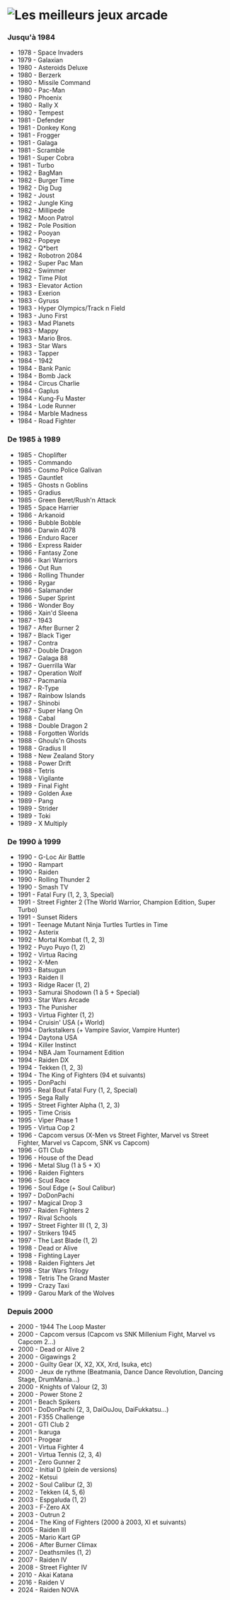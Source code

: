 # ![Les meilleurs jeux arcade](images/arcade.jpg)

### Jusqu'à 1984
- 1978 - Space Invaders
- 1979 - Galaxian
- 1980 - Asteroids Deluxe
- 1980 - Berzerk
- 1980 - Missile Command
- 1980 - Pac-Man
- 1980 - Phoenix
- 1980 - Rally X
- 1980 - Tempest
- 1981 - Defender
- 1981 - Donkey Kong
- 1981 - Frogger
- 1981 - Galaga
- 1981 - Scramble
- 1981 - Super Cobra
- 1981 - Turbo
- 1982 - BagMan
- 1982 - Burger Time
- 1982 - Dig Dug
- 1982 - Joust
- 1982 - Jungle King
- 1982 - Millipede
- 1982 - Moon Patrol
- 1982 - Pole Position
- 1982 - Pooyan
- 1982 - Popeye
- 1982 - Q*bert
- 1982 - Robotron 2084
- 1982 - Super Pac Man
- 1982 - Swimmer
- 1982 - Time Pilot
- 1983 - Elevator Action
- 1983 - Exerion
- 1983 - Gyruss
- 1983 - Hyper Olympics/Track n Field
- 1983 - Juno First
- 1983 - Mad Planets
- 1983 - Mappy
- 1983 - Mario Bros.
- 1983 - Star Wars
- 1983 - Tapper
- 1984 - 1942
- 1984 - Bank Panic
- 1984 - Bomb Jack
- 1984 - Circus Charlie
- 1984 - Gaplus
- 1984 - Kung-Fu Master
- 1984 - Lode Runner
- 1984 - Marble Madness
- 1984 - Road Fighter

### De 1985 à 1989
- 1985 - Choplifter
- 1985 - Commando
- 1985 - Cosmo Police Galivan
- 1985 - Gauntlet
- 1985 - Ghosts n Goblins
- 1985 - Gradius
- 1985 - Green Beret/Rush'n Attack
- 1985 - Space Harrier
- 1986 - Arkanoid
- 1986 - Bubble Bobble
- 1986 - Darwin 4078
- 1986 - Enduro Racer
- 1986 - Express Raider
- 1986 - Fantasy Zone
- 1986 - Ikari Warriors
- 1986 - Out Run
- 1986 - Rolling Thunder
- 1986 - Rygar
- 1986 - Salamander
- 1986 - Super Sprint
- 1986 - Wonder Boy
- 1986 - Xain'd Sleena
- 1987 - 1943
- 1987 - After Burner 2
- 1987 - Black Tiger
- 1987 - Contra
- 1987 - Double Dragon
- 1987 - Galaga 88
- 1987 - Guerrilla War
- 1987 - Operation Wolf
- 1987 - Pacmania
- 1987 - R-Type
- 1987 - Rainbow Islands
- 1987 - Shinobi
- 1987 - Super Hang On
- 1988 - Cabal
- 1988 - Double Dragon 2
- 1988 - Forgotten Worlds
- 1988 - Ghouls'n Ghosts
- 1988 - Gradius II
- 1988 - New Zealand Story
- 1988 - Power Drift
- 1988 - Tetris
- 1988 - Vigilante
- 1989 - Final Fight
- 1989 - Golden Axe
- 1989 - Pang
- 1989 - Strider
- 1989 - Toki
- 1989 - X Multiply

### De 1990 à 1999
- 1990 - G-Loc Air Battle
- 1990 - Rampart
- 1990 - Raiden
- 1990 - Rolling Thunder 2
- 1990 - Smash TV
- 1991 - Fatal Fury (1, 2, 3, Special)
- 1991 - Street Fighter 2 (The World Warrior, Champion Edition, Super Turbo)
- 1991 - Sunset Riders
- 1991 - Teenage Mutant Ninja Turtles Turtles in Time
- 1992 - Asterix
- 1992 - Mortal Kombat (1, 2, 3)
- 1992 - Puyo Puyo (1, 2)
- 1992 - Virtua Racing
- 1992 - X-Men
- 1993 - Batsugun
- 1993 - Raiden II
- 1993 - Ridge Racer (1, 2)
- 1993 - Samurai Shodown (1 à 5 + Special)
- 1993 - Star Wars Arcade
- 1993 - The Punisher
- 1993 - Virtua Fighter (1, 2)
- 1994 - Cruisin' USA (+ World)
- 1994 - Darkstalkers (+ Vampire Savior, Vampire Hunter)
- 1994 - Daytona USA
- 1994 - Killer Instinct
- 1994 - NBA Jam Tournament Edition
- 1994 - Raiden DX
- 1994 - Tekken (1, 2, 3)
- 1994 - The King of Fighters (94 et suivants)
- 1995 - DonPachi
- 1995 - Real Bout Fatal Fury (1, 2, Special)
- 1995 - Sega Rally
- 1995 - Street Fighter Alpha (1, 2, 3)
- 1995 - Time Crisis
- 1995 - Viper Phase 1
- 1995 - Virtua Cop 2
- 1996 - Capcom versus (X-Men vs Street Fighter, Marvel vs Street Fighter, Marvel vs Capcom, SNK vs Capcom)
- 1996 - GTI Club
- 1996 - House of the Dead
- 1996 - Metal Slug (1 à 5 + X)
- 1996 - Raiden Fighters
- 1996 - Scud Race
- 1996 - Soul Edge (+ Soul Calibur)
- 1997 - DoDonPachi
- 1997 - Magical Drop 3
- 1997 - Raiden Fighters 2
- 1997 - Rival Schools
- 1997 - Street Fighter III (1, 2, 3)
- 1997 - Strikers 1945
- 1997 - The Last Blade (1, 2)
- 1998 - Dead or Alive
- 1998 - Fighting Layer
- 1998 - Raiden Fighters Jet
- 1998 - Star Wars Trilogy
- 1998 - Tetris The Grand Master
- 1999 - Crazy Taxi
- 1999 - Garou Mark of the Wolves

### Depuis 2000
- 2000 - 1944 The Loop Master
- 2000 - Capcom versus (Capcom vs SNK Millenium Fight, Marvel vs Capcom 2...)
- 2000 - Dead or Alive 2
- 2000 - Gigawings 2
- 2000 - Guilty Gear (X, X2, XX, Xrd, Isuka, etc)
- 2000 - Jeux de rythme (Beatmania, Dance Dance Revolution, Dancing Stage, DrumMania...)
- 2000 - Knights of Valour (2, 3)
- 2000 - Power Stone 2
- 2001 - Beach Spikers
- 2001 - DoDonPachi (2, 3, DaiOuJou, DaiFukkatsu...)
- 2001 - F355 Challenge
- 2001 - GTI Club 2
- 2001 - Ikaruga
- 2001 - Progear
- 2001 - Virtua Fighter 4
- 2001 - Virtua Tennis (2, 3, 4)
- 2001 - Zero Gunner 2
- 2002 - Initial D (plein de versions)
- 2002 - Ketsui
- 2002 - Soul Calibur (2, 3)
- 2002 - Tekken (4, 5, 6)
- 2003 - Espgaluda (1, 2)
- 2003 - F-Zero AX
- 2003 - Outrun 2
- 2004 - The King of Fighters (2000 à 2003, XI et suivants)
- 2005 - Raiden III
- 2005 - Mario Kart GP
- 2006 - After Burner Climax
- 2007 - Deathsmiles (1, 2)
- 2007 - Raiden IV
- 2008 - Street Fighter IV
- 2010 - Akai Katana
- 2016 - Raiden V
- 2024 - Raiden NOVA

